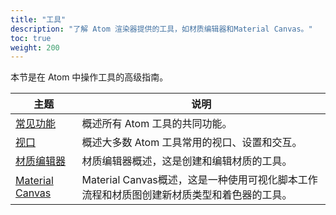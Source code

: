 ```yaml
---
title: "工具"
description: "了解 Atom 渲染器提供的工具，如材质编辑器和Material Canvas。"
toc: true
weight: 200
---
```


本节是在 Atom 中操作工具的高级指南。

| 主题                        | 说明 |
|--------------------------------------|---------|
| [常见功能](atom-tools-common-features/) | 概述所有 Atom 工具的共同功能。 |
| [视口](atom-tools-viewport/) | 概述大多数 Atom 工具常用的视口、设置和交互。 |
| [材质编辑器](material-editor/) | 材质编辑器概述，这是创建和编辑材质的工具。 |
| [Material Canvas](material-canvas/) | Material Canvas概述，这是一种使用可视化脚本工作流程和材质图创建新材质类型和着色器的工具。 |
